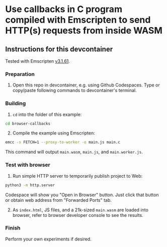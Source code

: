 # Use callbacks in C program compiled with Emscripten to send HTTP(s) requests from inside WASM

## Instructions for this devcontainer

Tested with Emscripten [v3.1.61](https://github.com/emscripten-core/emscripten/tree/3.1.61).

### Preparation

1. Open this repo in devcontainer, e.g. using Github Codespaces.
   Type or copy/paste following commands to devcontainer's terminal.

### Building

1. `cd` into the folder of this example:

```sh
cd browser-callbacks
```

2. Compile the example using Emscripten:

```sh
emcc -s FETCH=1 --proxy-to-worker -o main.js main.c
```

This command will output `main.wasm`, `main.js`, and `main.worker.js`. 

### Test with browser

1. Run simple HTTP server to temporarily publish project to Web:

```sh
python3 -m http.server
```

Codespace will show you "Open in Browser" button. Just click that button or
obtain web address from "Forwarded Ports" tab.

2. As `index.html`, JS files, and a 21k-sized `main.wasm` are loaded into browser, refer to browser developer console
   to see the results.


### Finish

Perform your own experiments if desired.
